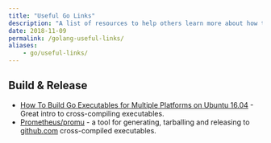 ```yaml
---
title: "Useful Go Links"
description: "A list of resources to help others learn more about how to do things with Go!"
date: 2018-11-09
permalink: /golang-useful-links/
aliases:
    - go/useful-links/
---
```


## Build & Release

- [How To Build Go Executables for Multiple Platforms on Ubuntu 16.04](https://www.digitalocean.com/community/tutorials/how-to-build-go-executables-for-multiple-platforms-on-ubuntu-16-04) - Great intro to cross-compiling executables.
- [Prometheus/promu](https://github.com/prometheus/promu) - a tool for generating, tarballing and releasing to [github.com](https://github.com]) cross-compiled executables.
